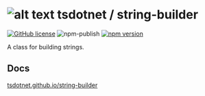 # ![alt text](https://avatars1.githubusercontent.com/u/64487547?s=30 "tsdotnet") tsdotnet / string-builder

[![GitHub license](https://img.shields.io/badge/license-MIT-blue.svg?style=flat-square)](https://github.com/tsdotnet/string-builder/blob/master/LICENSE)
![npm-publish](https://github.com/tsdotnet/string-builder/workflows/npm-publish/badge.svg)
[![npm version](https://img.shields.io/npm/v/@tsdotnet/string-builder.svg?style=flat-square)](https://www.npmjs.com/package/@tsdotnet/string-builder)

A class for building strings.

## Docs

[tsdotnet.github.io/string-builder](https://tsdotnet.github.io/string-builder/)
